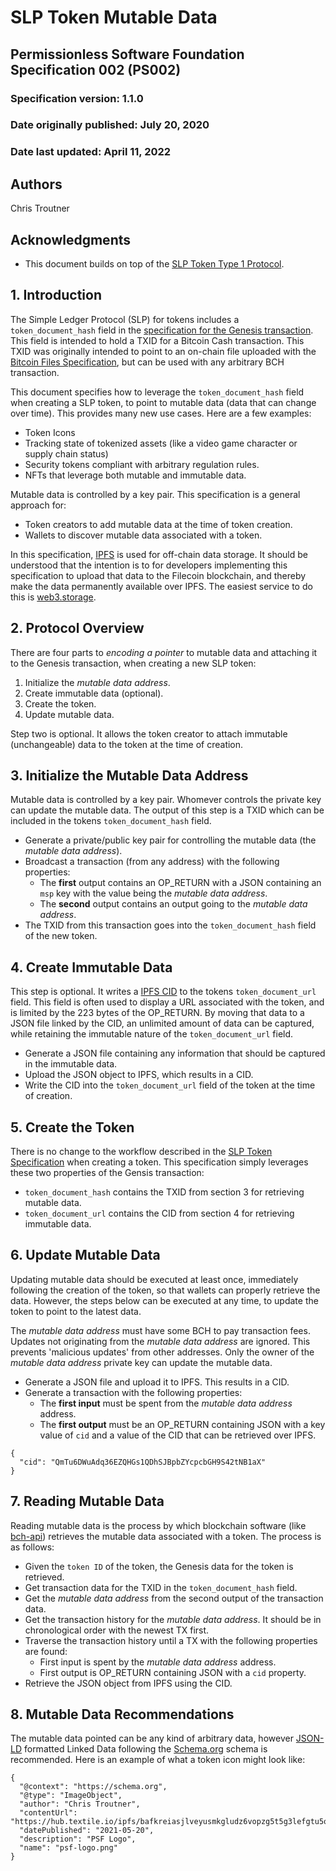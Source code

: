 # SLP Token Mutable Data

## Permissionless Software Foundation Specification 002 (PS002)

### Specification version: 1.1.0

### Date originally published: July 20, 2020

### Date last updated: April 11, 2022

## Authors

Chris Troutner

## Acknowledgments

- This document builds on top of the [SLP Token Type 1 Protocol](https://github.com/simpleledger/slp-specifications/blob/master/slp-token-type-1.md).

## 1. Introduction

The Simple Ledger Protocol (SLP) for tokens includes a `token_document_hash` field in the [specification for the Genesis transaction](https://github.com/simpleledger/slp-specifications/blob/master/slp-token-type-1.md#genesis---token-genesis-transaction). This field is intended to hold a TXID for a Bitcoin Cash transaction. This TXID was originally intended to point to an on-chain file uploaded with the [Bitcoin Files Specification](https://github.com/simpleledger/slp-specifications/blob/master/bitcoinfiles.md), but can be used with any arbitrary BCH transaction.

This document specifies how to leverage the `token_document_hash` field when creating a SLP token, to point to mutable data (data that can change over time). This provides many new use cases. Here are a few examples:

- Token Icons
- Tracking state of tokenized assets (like a video game character or supply chain status)
- Security tokens compliant with arbitrary regulation rules.
- NFTs that leverage both mutable and immutable data.

Mutable data is controlled by a key pair. This specification is a general approach for:
- Token creators to add mutable data at the time of token creation.
- Wallets to discover mutable data associated with a token.

In this specification, [IPFS](https://ipfs.io) is used for off-chain data storage. It should be understood that the intention is to for developers implementing this specification to upload that data to the Filecoin blockchain, and thereby make the data permanently available over IPFS. The easiest service to do this is [web3.storage](https://web3.storage).

## 2. Protocol Overview

There are four parts to _encoding a pointer_ to mutable data and attaching it to the Genesis transaction, when creating a new SLP token:

1. Initialize the *mutable data address*.
2. Create immutable data (optional).
3. Create the token.
4. Update mutable data.

Step two is optional. It allows the token creator to attach immutable (unchangeable) data to the token at the time of creation.

## 3. Initialize the Mutable Data Address

Mutable data is controlled by a key pair. Whomever controls the private key can update the mutable data. The output of this step is a TXID which can be included in the tokens `token_document_hash` field.

- Generate a private/public key pair for controlling the mutable data (the *mutable data address*).
- Broadcast a transaction (from any address) with the following properties:
  - The **first** output contains an OP_RETURN with a JSON containing an `msp` key with the value being the *mutable data address*.
  - The **second** output contains an output going to the *mutable data address*.
- The TXID from this transaction goes into the `token_document_hash` field of the new token.

## 4. Create Immutable Data

This step is optional. It writes a [IPFS CID](https://proto.school/anatomy-of-a-cid/01) to the tokens `token_document_url` field. This field is often used to display a URL associated with the token, and is limited by the 223 bytes of the OP_RETURN. By moving that data to a JSON file linked by the CID, an unlimited amount of data can be captured, while retaining the immutable nature of the `token_document_url` field.

- Generate a JSON file containing any information that should be captured in the immutable data.
- Upload the JSON object to IPFS, which results in a CID.
- Write the CID into the `token_document_url` field of the token at the time of creation.

## 5. Create the Token

There is no change to the workflow described in the [SLP Token Specification](https://github.com/simpleledger/slp-specifications/blob/master/slp-token-type-1.md) when creating a token. This specification simply leverages these two properties of the Gensis transaction:

- `token_document_hash` contains the TXID from section 3 for retrieving mutable data.
- `token_document_url` contains the CID from section 4 for retrieving immutable data.

## 6. Update Mutable Data

Updating mutable data should be executed at least once, immediately following the creation of the token, so that wallets can properly retrieve the data. However, the steps below can be executed at any time, to update the token to point to the latest data.

The *mutable data address* must have some BCH to pay transaction fees. Updates not originating from the *mutable data address* are ignored. This prevents 'malicious updates' from other addresses. Only the owner of the *mutable data address* private key can update the mutable data.

- Generate a JSON file and upload it to IPFS. This results in a CID.
- Generate a transaction with the following properties:
  - The **first input** must be spent from the *mutable data address* address.
  - The **first output** must be an OP_RETURN containing JSON with a key value of `cid` and a value of the CID that can be retrieved over IPFS.

```
{
  "cid": "QmTu6DWuAdq36EZQHGs1QDhSJBpbZYcpcbGH9S42tNB1aX"
}
```

## 7. Reading Mutable Data

Reading mutable data is the process by which blockchain software (like [bch-api](https://github.com/Permissionless-Software-Foundation/bch-api)) retrieves the mutable data associated with a token. The process is as follows:

- Given the `token ID` of the token, the Genesis data for the token is retrieved.
- Get transaction data for the TXID in the `token_document_hash` field.
- Get the *mutable data address* from the second output of the transaction data.
- Get the transaction history for the *mutable data address*. It should be in chronological order with the newest TX first.
- Traverse the transaction history until a TX with the following properties are found:
  - First input is spent by the *mutable data address* address.
  - First output is OP_RETURN containing JSON with a `cid` property.
- Retrieve the JSON object from IPFS using the CID.

## 8. Mutable Data Recommendations

The mutable data pointed can be any kind of arbitrary data, however [JSON-LD](https://json-ld.org/) formatted Linked Data following the [Schema.org](https://schema.org/) schema is recommended. Here is an example of what a token icon might look like:

```
{
  "@context": "https://schema.org",
  "@type": "ImageObject",
  "author": "Chris Troutner",
  "contentUrl": "https://hub.textile.io/ipfs/bafkreiasjlveyusmkgludz6vopzg5t5g3lefgtu5oudoawjrcttmgwjea4",
  "datePublished": "2021-05-20",
  "description": "PSF Logo",
  "name": "psf-logo.png"
}
```
